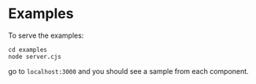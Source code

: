 # Examples

To serve the examples:

```shell
cd examples
node server.cjs
```

go to `localhost:3000` and you should see a sample from each component.